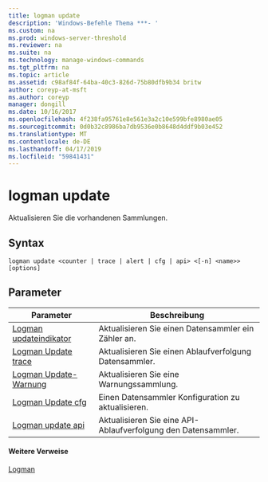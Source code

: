 ```yaml
---
title: logman update
description: 'Windows-Befehle Thema ***- '
ms.custom: na
ms.prod: windows-server-threshold
ms.reviewer: na
ms.suite: na
ms.technology: manage-windows-commands
ms.tgt_pltfrm: na
ms.topic: article
ms.assetid: c98af84f-64ba-40c3-826d-75b80dfb9b34 britw
author: coreyp-at-msft
ms.author: coreyp
manager: dongill
ms.date: 10/16/2017
ms.openlocfilehash: 4f238fa95761e8e561e3a2c10e599bfe8980ae05
ms.sourcegitcommit: 0d0b32c8986ba7db9536e0b8648d4ddf9b03e452
ms.translationtype: MT
ms.contentlocale: de-DE
ms.lasthandoff: 04/17/2019
ms.locfileid: "59841431"
---
```

# <a name="logman-update"></a>logman update



Aktualisieren Sie die vorhandenen Sammlungen.

## <a name="syntax"></a>Syntax

```
logman update <counter | trace | alert | cfg | api> <[-n] <name>> [options]
```

## <a name="parameters"></a>Parameter

|Parameter|Beschreibung|
|---------|-----------|
|[Logman updateindikator](logman-update-counter.md)|Aktualisieren Sie einen Datensammler ein Zähler an.|
|[Logman Update trace](logman-update-trace.md)|Aktualisieren Sie einen Ablaufverfolgung Datensammler.|
|[Logman Update-Warnung](logman-update-alert.md)|Aktualisieren Sie eine Warnungssammlung.|
|[Logman Update cfg](logman-update-cfg.md)|Einen Datensammler Konfiguration zu aktualisieren.|
|[Logman update api](logman-update-api.md)|Aktualisieren Sie eine API-Ablaufverfolgung den Datensammler.|

#### <a name="additional-references"></a>Weitere Verweise

[Logman](logman.md)